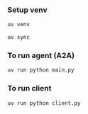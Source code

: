 ### Setup venv
```cmd
uv venv
```
```cmd
uv sync
```

### To run agent (A2A)
```cmd
uv run python main.py
```

### To run client
```cmd
uv run python client.py
```